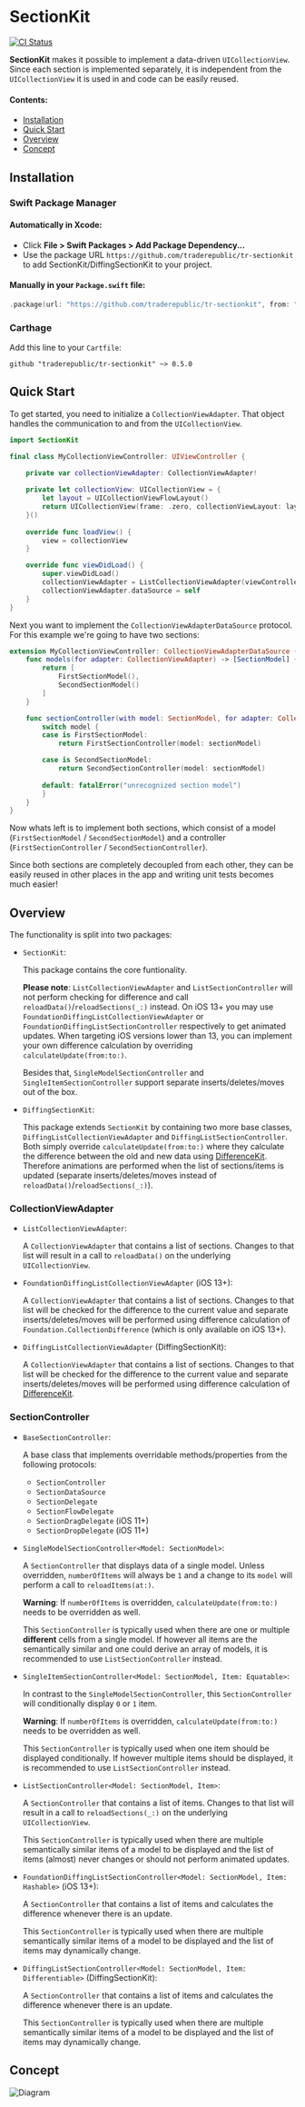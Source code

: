 # SectionKit
[![CI Status](https://github.com/traderepublic/tr-sectionkit/workflows/unittests/badge.svg)](https://github.com/traderepublic/tr-sectionkit/actions)

**SectionKit** makes it possible to implement a data-driven `UICollectionView`. Since each section is implemented separately, it is independent from the `UICollectionView` it is used in and code can be easily reused.

#### Contents:

- [Installation](#installation)
- [Quick Start](#quick-start)
- [Overview](#overview)
- [Concept](#concept)

## Installation

### Swift Package Manager

#### Automatically in Xcode:

- Click **File > Swift Packages > Add Package Dependency...**  
- Use the package URL `https://github.com/traderepublic/tr-sectionkit` to add SectionKit/DiffingSectionKit to your project.

#### Manually in your `Package.swift` file:

```swift
.package(url: "https://github.com/traderepublic/tr-sectionkit", from: "0.5")
```

### Carthage

Add this line to your `Cartfile`:
```
github "traderepublic/tr-sectionkit" ~> 0.5.0
```

## Quick Start

To get started, you need to initialize a `CollectionViewAdapter`. That object handles the communication to and from the `UICollectionView`.
```swift
import SectionKit

final class MyCollectionViewController: UIViewController {

    private var collectionViewAdapter: CollectionViewAdapter!
    
    private let collectionView: UICollectionView = {
        let layout = UICollectionViewFlowLayout()
        return UICollectionView(frame: .zero, collectionViewLayout: layout)
    }()
    
    override func loadView() {
        view = collectionView
    }

    override func viewDidLoad() {
        super.viewDidLoad()
        collectionViewAdapter = ListCollectionViewAdapter(viewController: self, collectionView: collectionView)
        collectionViewAdapter.dataSource = self
    }
}
```

Next you want to implement the `CollectionViewAdapterDataSource` protocol. For this example we're going to have two sections:

```swift
extension MyCollectionViewController: CollectionViewAdapterDataSource {
    func models(for adapter: CollectionViewAdapter) -> [SectionModel] {
        return [
            FirstSectionModel(),
            SecondSectionModel()
        ]
    }

    func sectionController(with model: SectionModel, for adapter: CollectionViewAdapter) -> SectionController {
        switch model {
        case is FirstSectionModel:
            return FirstSectionController(model: sectionModel)

        case is SecondSectionModel:
            return SecondSectionController(model: sectionModel)
            
        default: fatalError("unrecognized section model")
        }
    }
}
```

Now whats left is to implement both sections, which consist of a model (`FirstSectionModel` / `SecondSectionModel`) 
and a controller (`FirstSectionController` / `SecondSectionController`).

Since both sections are completely decoupled from each other, they can be easily reused in other places in the app and 
writing unit tests becomes much easier!

## Overview

The functionality is split into two packages:
- `SectionKit`:

    This package contains the core funtionality. 

    **Please note**: `ListCollectionViewAdapter` and `ListSectionController` will not perform checking for difference and call 
    `reloadData()`/`reloadSections(_:)` instead. On iOS 13+ you may use `FoundationDiffingListCollectionViewAdapter` or `FoundationDiffingListSectionController` respectively to get animated updates. When targeting iOS versions lower than 13, 
    you can implement your own difference calculation by overriding `calculateUpdate(from:to:)`.

    Besides that, `SingleModelSectionController` and `SingleItemSectionController` support separate 
    inserts/deletes/moves out of the box.

- `DiffingSectionKit`:

    This package extends `SectionKit` by containing two more base classes, `DiffingListCollectionViewAdapter` and 
    `DiffingListSectionController`. Both simply override `calculateUpdate(from:to:)` where they calculate the difference
    between the old and new data using [DifferenceKit](https://github.com/ra1028/DifferenceKit). Therefore animations are performed
    when the list of sections/items is updated (separate inserts/deletes/moves instead of `reloadData()`/`reloadSections(_:)`).

### CollectionViewAdapter

- `ListCollectionViewAdapter`:

    A `CollectionViewAdapter` that contains a list of sections. Changes to that list will result in a call to
    `reloadData()` on the underlying `UICollectionView`.

- `FoundationDiffingListCollectionViewAdapter` (iOS 13+):

    A `CollectionViewAdapter` that contains a list of sections. Changes to that list will be checked 
    for the difference to the current value and separate inserts/deletes/moves will be performed
    using difference calculation of `Foundation.CollectionDifference` (which is only available on iOS 13+).

- `DiffingListCollectionViewAdapter` (DiffingSectionKit):

    A `CollectionViewAdapter` that contains a list of sections. Changes to that list will be checked 
    for the difference to the current value and separate inserts/deletes/moves will be performed
    using difference calculation of [DifferenceKit](https://github.com/ra1028/DifferenceKit).

### SectionController

- `BaseSectionController`:

    A base class that implements overridable methods/properties from the following protocols:
    - `SectionController`
    - `SectionDataSource`
    - `SectionDelegate`
    - `SectionFlowDelegate`
    - `SectionDragDelegate` (iOS 11+)
    - `SectionDropDelegate` (iOS 11+)

- `SingleModelSectionController<Model: SectionModel>`:

    A `SectionController` that displays data of a single model. Unless overridden, `numberOfItems` will always 
    be `1` and a change to its `model` will perform a call to `reloadItems(at:)`.
    
    **Warning**: If `numberOfItems` is overridden, `calculateUpdate(from:to:)` needs to be overridden as well.
    
    This `SectionController` is typically used when there are one or multiple **different** cells from
    a single model. If however all items are the semantically similar and one could derive an array of models,
    it is recommended to use `ListSectionController` instead.

- `SingleItemSectionController<Model: SectionModel, Item: Equatable>`:

    In contrast to the `SingleModelSectionController`, this `SectionController` will conditionally display `0` or `1` item.
    
    **Warning**: If `numberOfItems` is overridden, `calculateUpdate(from:to:)` needs to be overridden as well.
    
    This `SectionController` is typically used when one item should be displayed conditionally.
    If however multiple items should be displayed, it is recommended to use `ListSectionController` instead.

- `ListSectionController<Model: SectionModel, Item>`:

    A `SectionController` that contains a list of items. Changes to that list will result in a call to
    `reloadSections(_:)` on the underlying `UICollectionView`.

    This `SectionController` is typically used when there are multiple semantically similar items
    of a model to be displayed and the list of items (almost) never changes or should not perform animated updates.

- `FoundationDiffingListSectionController<Model: SectionModel, Item: Hashable>` (iOS 13+):

    A `SectionController` that contains a list of items and calculates the difference whenever there is an update.

    This `SectionController` is typically used when there are multiple semantically similar items
    of a model to be displayed and the list of items may dynamically change.

- `DiffingListSectionController<Model: SectionModel, Item: Differentiable>` (DiffingSectionKit):

    A `SectionController` that contains a list of items and calculates the difference whenever there is an update.

    This `SectionController` is typically used when there are multiple semantically similar items
    of a model to be displayed and the list of items may dynamically change.
    
## Concept

![Diagram](./Resources/SectionKit.svg)
